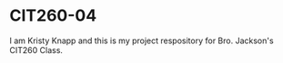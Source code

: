 CIT260-04
=========

I am Kristy Knapp and this is my project respository for Bro. Jackson's CIT260 Class.
